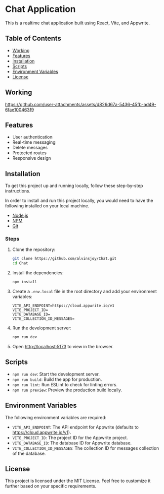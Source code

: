 # Chat Application

This is a realtime chat application built using React, Vite, and Appwrite.

## Table of Contents

- [Working](#working)
- [Features](#features)
- [Installation](#installation)
- [Scripts](#scripts)
- [Environment Variables](#environment-variables)
- [License](#license)

## Working

<https://github.com/user-attachments/assets/d826d67a-5436-45fb-ad49-6fae100463f9>

## Features

- User authentication
- Real-time messaging
- Delete messages
- Protected routes
- Responsive design

## Installation

To get this project up and running locally, follow these step-by-step instructions.

In order to install and run this project locally, you would need to have the following installed on your local machine.

- [Node.js](https://nodejs.org)
- [NPM](https://www.npmjs.com)
- [Git](https://git-scm.com)

### Steps

1. Clone the repository:

    ```sh
    git clone https://github.com/alvinsjoy/Chat.git
    cd Chat
    ```

2. Install the dependencies:

    ```sh
    npm install
    ```

3. Create a `.env.local` file in the root directory and add your environment variables:

    ```env
    VITE_API_ENDPOINT=https://cloud.appwrite.io/v1
    VITE_PROJECT_ID=
    VITE_DATABASE_ID=
    VITE_COLLECTION_ID_MESSAGES=
    ```

4. Run the development server:

    ```sh
    npm run dev
    ```

5. Open <http://localhost:5173> to view in the browser.

## Scripts

- `npm run dev`: Start the development server.
- `npm run build`: Build the app for production.
- `npm run lint`: Run ESLint to check for linting errors.
- `npm run preview`: Preview the production build locally.

## Environment Variables

The following environment variables are required:

- `VITE_API_ENDPOINT`: The API endpoint for Appwrite (defaults to <https://cloud.appwrite.io/v1>).
- `VITE_PROJECT_ID`: The project ID for the Appwrite project.
- `VITE_DATABASE_ID`: The database ID for Appwrite database.
- `VITE_COLLECTION_ID_MESSAGES`: The collection ID for messages collection of the database.

## License

This project is licensed under the MIT License.
Feel free to customize it further based on your specific requirements.
